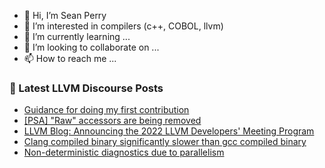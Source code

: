 - 👋 Hi, I’m Sean Perry
- 👀 I’m interested in compilers (c++, COBOL, llvm)
- 🌱 I’m currently learning ...
- 💞️ I’m looking to collaborate on ...
- 📫 How to reach me ...

<!---
s66perry/s66perry is a ✨ special ✨ repository because its `README.md` (this file) appears on your GitHub profile.
You can click the Preview link to take a look at your changes.
--->
### 📕 Latest LLVM Discourse Posts

<!-- DISCOURSE-LLVM:START -->
- [Guidance for doing my first contribution](https://discourse.llvm.org/t/guidance-for-doing-my-first-contribution/65590#post_5)
- [[PSA] &quot;Raw&quot; accessors are being removed](https://discourse.llvm.org/t/psa-raw-accessors-are-being-removed/65629#post_1)
- [LLVM Blog: Announcing the 2022 LLVM Developers&#39; Meeting Program](https://discourse.llvm.org/t/llvm-blog-announcing-the-2022-llvm-developers-meeting-program/65625#post_1)
- [Clang compiled binary significantly slower than gcc compiled binary](https://discourse.llvm.org/t/clang-compiled-binary-significantly-slower-than-gcc-compiled-binary/65624#post_1)
- [Non-deterministic diagnostics due to parallelism](https://discourse.llvm.org/t/non-deterministic-diagnostics-due-to-parallelism/64389#post_20)
<!-- DISCOURSE-LLVM:END -->
